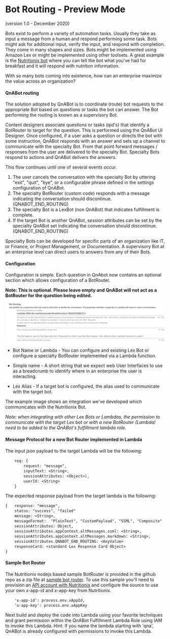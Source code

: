 # Bot Routing - Preview Mode
(version 1.0 - December 2020)

Bots exist to perform a variety of automation tasks. Usually they take
as input a message from a human and respond performing
some task. Bots might ask for additional input, verify the input, 
and respond with completion. They come in many shapes and sizes. Bots might be implemented
using Amazon Lex or might be implemented using other toolsets. A great
example is the [Nutritionix bot](https://www.nutritionix.com/natural-demo?q=for%20breakfast%20i%20ate%203%20eggs,%20bacon%20and%20cheese)
where you can tell the bot what you've had for breakfast and it will
respond with nutrition information.

With so many bots coming into existence, how can an enterprise
maximize the value across an organization?

#### QnABot routing

The solution adopted by QnABot is to coordinate (route) bot requests
to the appropriate Bot based on questions or tasks the bot can answer.
The Bot performing the routing is known as a supervisory Bot.

Content designers associate questions or tasks (qid's) that identify a BotRouter
to target for the question. This is performed using the QnABot
UI Designer. Once configured, if a user asks a question or directs the bot
with some instruction, QnABot responds with an answer and sets up a channel to
communicate with the specialty Bot. From that point forward messages / responses
from the user are delivered to the specialty Bot. Specialty Bots respond to actions
and QnABot delivers the answers.

This flow continues until one of several events occur.

1) The user cancels the conversation with the specialty Bot
by uttering "exit", "quit", "bye", or a configurable phrase defined in the settings
configuration of QnABot.
2) The specialty BotRouter (custom code) responds with a message
indicating the conversation should discontinue. (QNABOT_END_ROUTING)
3) The specialty Bot is a LexBot (non QnABot) that indicates fulfillment
is complete.
4) If the target Bot is another QnABot, session attributes can be set by the
specialty QnABot set indicating the conversation should discontinue. (QNABOT_END_ROUTING)

Specialty Bots can be developed for specific parts of an organization like IT,
or Finance, or Project Management, or Documentation. A supervisory Bot at an
enterprise level can direct users to answers from any of their Bots.

#### Configuration

Configuration is simple. Each question in QnAbot now contains an optional section which
allows configuration of a BotRouter.

**Note: This is optional. Please leave empty and QnABot will not act as a
BotRouter for the question being edited.**

![Configuration](./docs/botroutingconfig.png)

* Bot Name or Lambda - You can configure and existing Lex Bot or configure
a specialty BotRouter implemented via a Lambda function.
  
* Simple name - A short string that we expect web User Interfaces to use as
a breadcrumb to identify where in an enterprise the user is interacting.
  
* Lex Alias - If a target bot is configured, the alias used to communicate
with the target bot.
  
The example image shows an integration we've developed which communicates
with the Nutritionix Bot.

*Note: when integrating with other Lex Bots or Lambdas, the permission to 
communicate with the target Lex bot or with a new BotRouter (Lambda) need to
be added to the QnABot's fulfillment lambda role.*

#### Message Protocol for a new Bot Router implemented in Lambda
The input json payload to the target Lambda will be the following:
```
    req: {
        request: "message",
        inputText: <String>,
        sessionAttributes: <Object>),
        userId: <String>
    }
```
The expected response payload from the target lambda is the following:
```
{   response: "message", 
	status: "success", "failed"
	message: <String>,
	messageFormat:  "PlainText", "CustomPayload", "SSML", "Composite"
	sessionAttributes: Object,
	sessionAttributes.appContext.altMessages.ssml: <String>,
	sessionAttributes.appContext.altMessages.markdown: <String>,
	sessionAttributes.QNABOT_END_ROUTING: <AnyValue>
	responseCard: <standard Lex Response Card Object>
}
```

#### Sample Bot Router 
The Nutritionix nodejs based sample BotRouter is provided in the github repo
as a zip file at
[sample bot router](./docs/nutritionix_botrouter.zip). To use this sample
you'll need to provision an  [API account with Nutritionix](https://www.nutritionix.com/business/api) and configure the 
source to use your own x-app-id and x-app-key from Nutritionix. 
```
    'x-app-id': process.env.xAppId,
    'x-app-key': process.env.xAppKey
```
Next build and deploy the code into Lambda using your favorite techniques and grant
permission within the QnABot Fulfillment Lambda Role using IAM to invoke this Lambda. 
Hint: If you name the lambda starting with 'qna', QnABot is already configured with permissions 
to invoke this Lambda. 

